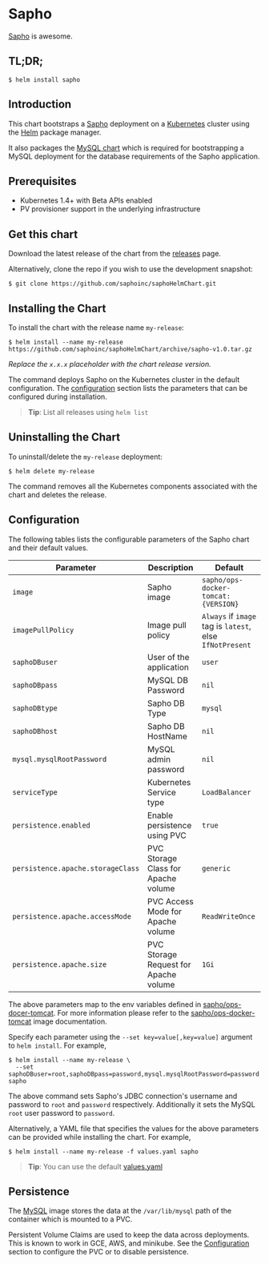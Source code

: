 # Sapho

[Sapho](https://www.sapho.com/) is awesome.

## TL;DR;

```console
$ helm install sapho
```

## Introduction

This chart bootstraps a [Sapho](https://bitbucket.org/sapho/ops-docker-tomcat/) deployment on a [Kubernetes](http://kubernetes.io) cluster using the [Helm](https://helm.sh) package manager.

It also packages the [MySQL chart](https://github.com/kubernetes/charts/tree/master/stable/mysql) which is required for bootstrapping a MySQL deployment for the database requirements of the Sapho application.

## Prerequisites

- Kubernetes 1.4+ with Beta APIs enabled
- PV provisioner support in the underlying infrastructure

## Get this chart

Download the latest release of the chart from the [releases](../../../releases) page.

Alternatively, clone the repo if you wish to use the development snapshot:

```console
$ git clone https://github.com/saphoinc/saphoHelmChart.git
```

## Installing the Chart

To install the chart with the release name `my-release`:

```console
$ helm install --name my-release https://github.com/saphoinc/saphoHelmChart/archive/sapho-v1.0.tar.gz
```

*Replace the `x.x.x` placeholder with the chart release version.*

The command deploys Sapho on the Kubernetes cluster in the default configuration. The [configuration](#configuration) section lists the parameters that can be configured during installation.

> **Tip**: List all releases using `helm list`

## Uninstalling the Chart

To uninstall/delete the `my-release` deployment:

```console
$ helm delete my-release
```

The command removes all the Kubernetes components associated with the chart and deletes the release.

## Configuration

The following tables lists the configurable parameters of the Sapho chart and their default values.

| Parameter                            | Description                              | Default                                                    |
| -------------------------------      | -------------------------------          | ---------------------------------------------------------- |
| `image`                              | Sapho image                              | `sapho/ops-docker-tomcat:{VERSION}`                              |
| `imagePullPolicy`                    | Image pull policy                        | `Always` if `image` tag is `latest`, else `IfNotPresent`   |
| `saphoDBuser`                        | User of the application                  | `user`                                                     |
| `saphoDBpass`                        | MySQL DB Password                        | `nil`                                                      |
| `saphoDBtype`                        | Sapho DB Type                            | `mysql`                                                    |
| `saphoDBhost`                        | Sapho DB HostName                        | `nil`                                                      |
| `mysql.mysqlRootPassword`            | MySQL admin password                     | `nil`                                                      |
| `serviceType`                        | Kubernetes Service type                  | `LoadBalancer`                                             |
| `persistence.enabled`                | Enable persistence using PVC             | `true`                                                     |
| `persistence.apache.storageClass`    | PVC Storage Class for Apache volume      | `generic`                                                  |
| `persistence.apache.accessMode`      | PVC Access Mode for Apache volume        | `ReadWriteOnce`                                            |
| `persistence.apache.size`            | PVC Storage Request for Apache volume    | `1Gi`                                               

The above parameters map to the env variables defined in [sapho/ops-docer-tomcat](https://bitbucket.org/sapho/ops-docker-tomcat). For more information please refer to the [sapho/ops-docker-tomcat](https://bitbucket.org/sapho/ops-docker-tomcat) image documentation.

Specify each parameter using the `--set key=value[,key=value]` argument to `helm install`. For example,

```console
$ helm install --name my-release \
  --set saphoDBuser=root,saphoDBpass=password,mysql.mysqlRootPassword=password sapho
```

The above command sets Sapho's JDBC connection's username and password to `root` and `password` respectively. Additionally it sets the MySQL `root` user password to `password`.

Alternatively, a YAML file that specifies the values for the above parameters can be provided while installing the chart. For example,

```console
$ helm install --name my-release -f values.yaml sapho
```

> **Tip**: You can use the default [values.yaml](values.yaml)

## Persistence

The [MySQL](https://hub.docker.com/_/mysql/) image stores the data at the `/var/lib/mysql` path of the container which is mounted to a PVC.

Persistent Volume Claims are used to keep the data across deployments. This is known to work in GCE, AWS, and minikube.
See the [Configuration](#configuration) section to configure the PVC or to disable persistence.
